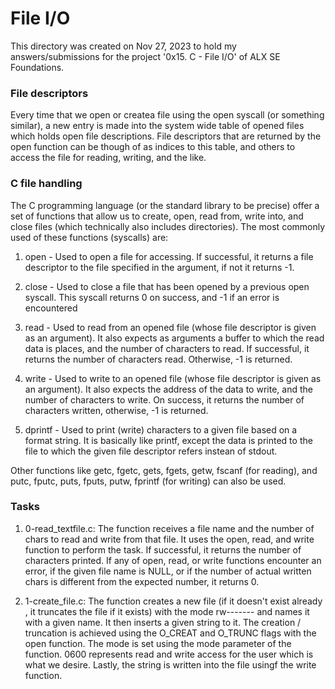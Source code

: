 <h1>File I/O</h1>
This directory was created on Nov 27, 2023 to hold my answers/submissions for
the project '0x15. C - File I/O' of  ALX SE Foundations.

<h3>File descriptors</h3>
Every time that we open or createa file using the open syscall (or something
similar), a new entry is made into the system wide table of opened files which
holds open file descriptions. File descriptors that are returned by the open
function can be though of as indices to this table, and others to access the
file for reading, writing, and the like.

<h3>C file handling</h3>
The C programming language (or the standard library to be precise) offer a set
of functions that allow us to create, open, read from, write into, and close
files (which technically also includes directories). The most commonly used of
these functions (syscalls) are:

1. open - Used to open a file for accessing. If successful, it returns a file
descriptor to the file specified in the argument, if not it returns -1.

2. close - Used to close a file that has been opened by a previous open syscall.
This syscall returns 0 on success, and -1 if an error is encountered

3. read - Used to read from an opened file (whose file descriptor is given as
an argument). It also expects as arguments a buffer to which the read data is
places, and the number of characters to read. If successful, it returns the
number of characters read. Otherwise, -1 is returned.

4. write - Used to write to an opened file (whose file descriptor is given as
an argument). It also expects the address of the data to write, and the number
of characters to write. On success, it returns the number of characters written,
otherwise, -1 is returned.

5. dprintf - Used to print (write) characters to a given file based on a format
string. It is basically like printf, except the data is printed to the file to
which the given file descriptor refers instean of stdout.

Other functions like getc, fgetc, gets, fgets, getw, fscanf (for reading), and
putc, fputc, puts, fputs, putw, fprintf (for writing) can also be used.

<h3>Tasks</h3>

1. 0-read_textfile.c: The function receives a file name and the number of chars
to read and write from that file. It uses the open, read, and write function to
perform the task. If successful, it returns the number of characters printed. If
any of open, read, or write functions encounter an error, if the given file name
is NULL, or if the number of actual written chars is different from the expected
number, it returns 0.

2. 1-create_file.c: The function creates a new file (if it doesn't exist already
, it truncates the file if it exists) with the mode rw------- and names it with
a given name. It then inserts a given string to it. The creation / truncation
is achieved using the O_CREAT and O_TRUNC flags with the open function. The mode
is set using the mode parameter of the function. 0600 represents read and write
access for the user which is what we desire. Lastly, the string is written into
the file usingf the write function.
